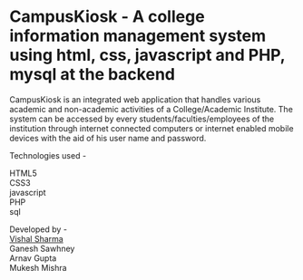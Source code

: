 # CampusKiosk - A college information management system using html, css, javascript and PHP, mysql at the backend

CampusKiosk is an integrated web application that handles various 
academic and non-academic activities of a College/Academic Institute. 
The system can be accessed by every students/faculties/employees of 
the institution through internet connected computers or internet enabled 
mobile devices with the aid of his user name and password. 

Technologies used -

HTML5<br>
CSS3<br>
javascript<br>
PHP<br>
sql<br>

Developed by -<br>
<a href="https://github.com/vishal0408sharma">Vishal Sharma </a><br>
Ganesh Sawhney<br>
Arnav Gupta<br>
Mukesh Mishra<br>



